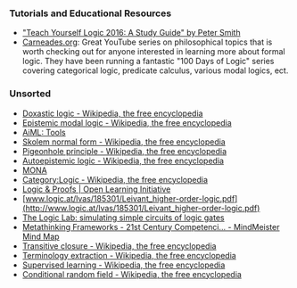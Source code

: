<!-- 
.. title: Logic Links
.. slug: logic-links
.. date: 2015-09-10 14:59:23 UTC-04:00
.. tags: bookmarks
.. category: 
.. link:
.. description: 
.. type: text
-->

### Tutorials and Educational Resources

-    ["Teach Yourself Logic 2016: A Study Guide" by Peter Smith](https://www.academia.edu/19781634/Teach_Yourself_Logic_2016_A_Study_Guide)
-    [Carneades.org](http://www.carneades.org/): Great YouTube series on philosophical topics that is worth checking out for anyone interested in learning more about formal logic. They have been running a fantastic "100 Days of Logic" series covering categorical logic, predicate calculus, various modal logics, ect.

### Unsorted

-    [Doxastic logic - Wikipedia, the free encyclopedia](http://en.wikipedia.org/wiki/Doxastic_logic)
-    [Epistemic modal logic - Wikipedia, the free encyclopedia](http://en.wikipedia.org/wiki/Epistemic_logic)
-    [AiML: Tools](http://www.cs.man.ac.uk/~schmidt/tools/)
-    [Skolem normal form - Wikipedia, the free encyclopedia](http://en.wikipedia.org/wiki/Skolem_constant)
-    [Pigeonhole principle - Wikipedia, the free encyclopedia](http://en.wikipedia.org/wiki/Pigeonhole_principle)
-    [Autoepistemic logic - Wikipedia, the free encyclopedia](http://en.wikipedia.org/wiki/Autoepistemic_logic)
-    [MONA](http://www.brics.dk/mona/)
-    [Category:Logic - Wikipedia, the free encyclopedia](http://en.wikipedia.org/wiki/Category:Logic)
-    [Logic & Proofs | Open Learning Initiative](http://oli.cmu.edu/courses/free-open/logic-proofs-coruse-details/)
-    [www.logic.at/lvas/185301/Leivant_higher-order-logic.pdf](http://www.logic.at/lvas/185301/Leivant_higher-order-logic.pdf)
-    [The Logic Lab: simulating simple circuits of logic gates](http://www.neuroproductions.be/logic-lab/index.php)
-    [Metathinking Frameworks - 21st Century Competenci... - MindMeister Mind Map](http://www.mindmeister.com/37069669/metathinking-frameworks-21st-century-competencies)
-    [Transitive closure - Wikipedia, the free encyclopedia](http://en.wikipedia.org/wiki/Transitive_closure)
-    [Terminology extraction - Wikipedia, the free encyclopedia](http://en.wikipedia.org/wiki/Terminology_extraction)
-    [Supervised learning - Wikipedia, the free encyclopedia](http://en.wikipedia.org/wiki/Supervised_learning)
-    [Conditional random field - Wikipedia, the free encyclopedia](http://en.wikipedia.org/wiki/Conditional_random_field)
